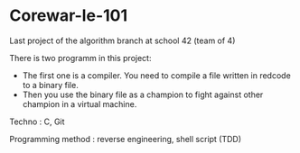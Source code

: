 # Corewar-le-101

Last project of the algorithm branch at school 42 (team of 4)

There is two programm in this project:
- The first one is a compiler. You need to compile a file written in redcode to a binary file.
- Then you use the binary file as a champion to fight against other champion in a virtual machine.

Techno : C, Git

Programming method : reverse engineering, shell script (TDD)

